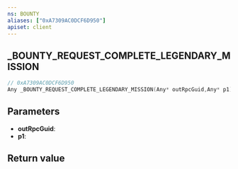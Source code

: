 ```yaml
---
ns: BOUNTY
aliases: ["0xA7309AC0DCF6D950"]
apiset: client
---
```

## _BOUNTY_REQUEST_COMPLETE_LEGENDARY_MISSION

```c
// 0xA7309AC0DCF6D950
Any _BOUNTY_REQUEST_COMPLETE_LEGENDARY_MISSION(Any* outRpcGuid,Any* p1);
```


## Parameters
* **outRpcGuid**:
* **p1**:

## Return value

